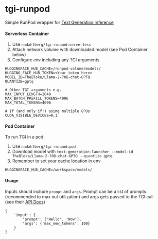 # tgi-runpod

Simple RunPod wrapper for [Text Generation Inference](https://github.com/huggingface/text-generation-inference)

#### Serverless Container

1. Use `nadahlberg/tgi-runpod:serverless`
2. Attach network volume with downloaded model (see Pod Container below)
3. Configure env including any TGI arguments 

```
HUGGINGFACE_HUB_CACHE=/runpod-volume/models/
HUGGING_FACE_HUB_TOKEN=<Your token here>
MODEL_ID=TheBloke/Llama-2-70B-chat-GPTQ
QUANTIZE=gptq

# Other TGI arguments e.g.
MAX_INPUT_LENGTH=2048
MAX_BATCH_PREFILL_TOKENS=4096
MAX_TOTAL_TOKENS=4096

# If (and only if!) using multiple GPUs
CUDA_VISIBLE_DEVICES=0,1
```

#### Pod Container

To run TGI in a pod:

1. Use `nadahlberg/tgi-runpod:pod`
2. Download model with `text-generation-launcher --model-id TheBloke/Llama-2-70B-chat-GPTQ --quantize gptq`
3. Remember to set your cache location in env

```
HUGGINGFACE_HUB_CACHE=/workspace/models/
```

#### Usage

Inputs should include `prompt` and `args`.  Prompt can be a list of prompts (recommended to max out utilization) and args gets passed to the TGI call (see their [API Docs](https://huggingface.github.io/text-generation-inference/))

```
{
    'input': {
        'prompt': ['Hello', 'Wow'],
        'args': {'max_new_tokens': 100}
    }
}
```




